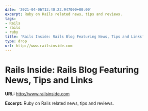```yaml
---
date: '2021-04-06T13:40:22.947000+00:00'
excerpt: Ruby on Rails related news, tips and reviews.
tags:
- Rails
- rails
- ruby
title: 'Rails Inside: Rails Blog Featuring News, Tips and Links'
type: drop
url: http://www.railsinside.com
---
```


# Rails Inside: Rails Blog Featuring News, Tips and Links

**URL:** http://www.railsinside.com

**Excerpt:** Ruby on Rails related news, tips and reviews.
